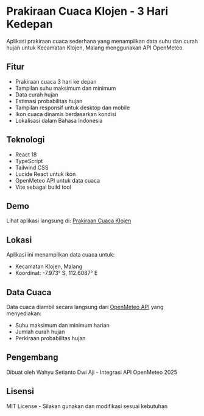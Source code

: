 # Prakiraan Cuaca Klojen - 3 Hari Kedepan

Aplikasi prakiraan cuaca sederhana yang menampilkan data suhu dan curah hujan untuk Kecamatan Klojen, Malang menggunakan API OpenMeteo.

## Fitur

- Prakiraan cuaca 3 hari ke depan
- Tampilan suhu maksimum dan minimum
- Data curah hujan
- Estimasi probabilitas hujan
- Tampilan responsif untuk desktop dan mobile
- Ikon cuaca dinamis berdasarkan kondisi
- Lokalisasi dalam Bahasa Indonesia

## Teknologi

- React 18
- TypeScript
- Tailwind CSS
- Lucide React untuk ikon
- OpenMeteo API untuk data cuaca
- Vite sebagai build tool

## Demo

Lihat aplikasi langsung di: [Prakiraan Cuaca Klojen](https://wahyusetianto.github.io/weather-forecast-klojen)

## Lokasi

Aplikasi ini menampilkan data cuaca untuk:
- Kecamatan Klojen, Malang
- Koordinat: -7.973° S, 112.6087° E

## Data Cuaca

Data cuaca diambil secara langsung dari [OpenMeteo API](https://open-meteo.com/) yang menyediakan:
- Suhu maksimum dan minimum harian
- Jumlah curah hujan
- Perkiraan probabilitas hujan

## Pengembang

Dibuat oleh Wahyu Setianto Dwi Aji - Integrasi API OpenMeteo 2025

## Lisensi

MIT License - Silakan gunakan dan modifikasi sesuai kebutuhan